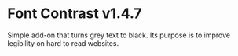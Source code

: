 # Font Contrast v1.4.7

Simple add-on that turns grey text to black. Its purpose is to improve legibility on hard to read websites.
